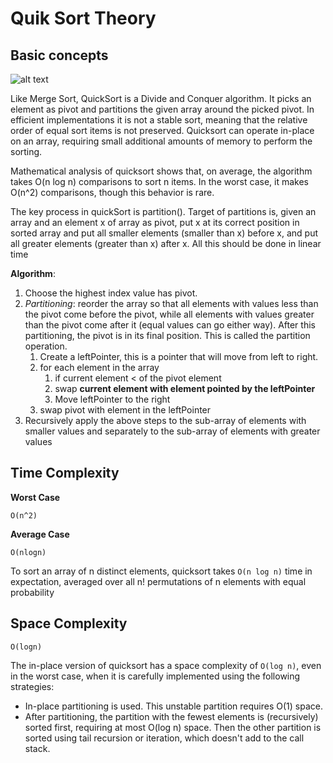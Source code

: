 # Quik Sort Theory

## Basic concepts

![alt text](http://www.geeksforgeeks.org/wp-content/uploads/gq/2014/01/QuickSort2.png "Quicksort")

Like Merge Sort, QuickSort is a Divide and Conquer algorithm. 
It picks an element as pivot and partitions the given array around the picked pivot.
In efficient implementations it is not a stable sort, meaning that the relative order of equal sort items is not preserved. 
Quicksort can operate in-place on an array, requiring small additional amounts of memory to perform the sorting.

Mathematical analysis of quicksort shows that, on average, the algorithm takes O(n log n) comparisons to sort n items. 
In the worst case, it makes O(n^2) comparisons, though this behavior is rare.

The key process in quickSort is partition(). Target of partitions is, given an array and an element x of array as pivot, 
put x at its correct position in sorted array and put all smaller elements (smaller than x) before x, 
and put all greater elements (greater than x) after x. All this should be done in linear time

**Algorithm**:

1) Choose the highest index value has pivot.
2) *Partitioning*: reorder the array so that all elements with values less than the pivot come before the pivot, 
while all elements with values greater than the pivot come after it (equal values can go either way). 
After this partitioning, the pivot is in its final position. This is called the partition operation.
    1) Create a leftPointer, this is a pointer that will move from left to right.
    2) for each element in the array
        1) if current element < of the pivot element 
        2) swap **current element with element pointed by the leftPointer**
        3) Move leftPointer to the right
    3) swap pivot with element in the leftPointer
3) Recursively apply the above steps to the sub-array of elements with smaller values and separately
 to the sub-array of elements with greater values

## Time Complexity

**Worst Case**

`O(n^2)`

**Average Case**

`O(nlogn)`

To sort an array of n distinct elements, quicksort takes `O(n log n)` time in expectation, 
averaged over all n! permutations of n elements with equal probability

## Space Complexity

`O(logn)`

The in-place version of quicksort has a space complexity of `O(log n)`, 
even in the worst case, when it is carefully implemented using the following strategies:

- In-place partitioning is used. This unstable partition requires O(1) space.
- After partitioning, the partition with the fewest elements is (recursively) sorted first, 
requiring at most O(log n) space. Then the other partition is sorted using tail recursion or iteration, which doesn't add to the call stack.





